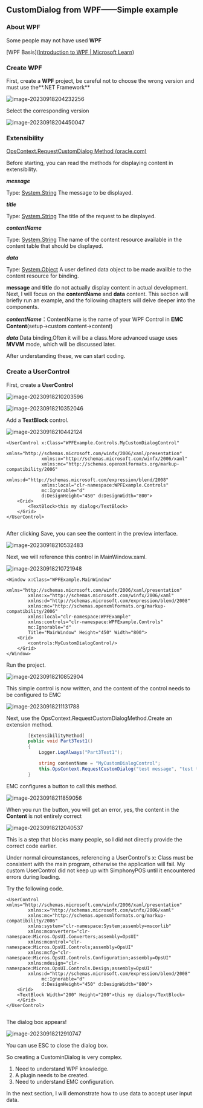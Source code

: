 ## CustomDialog  from WPF——Simple example



### About WPF

Some people may not have used **WPF**

[WPF Basis]([Introduction to WPF | Microsoft Learn](https://learn.microsoft.com/en-us/dotnet/desktop/wpf/introduction-to-wpf?view=netframeworkdesktop-4.8&preserve-view=true))



### Create WPF

First, create a **WPF** project, be careful not to choose the wrong version and must use the**.NET Framework**

![image-20230918204232256](./images/image-20230918204232256.png)



Select the corresponding version

![image-20230918204450047](./images/image-20230918204450047.png)



### Extensibility

[OpsContext.RequestCustomDialog Method (oracle.com)](https://docs.oracle.com/cd/E91245_01/api/html/6a3b7593-183d-b660-25f9-abab63f37314.htm)

Before starting, you can read the methods for displaying content in extensibility.

***message***

Type: [System.String](https://docs.microsoft.com/dotnet/api/system.string)
The message to be displayed.

***title***

Type: [System.String](https://docs.microsoft.com/dotnet/api/system.string)
The title of the request to be displayed.

***contentName***

Type: [System.String](https://docs.microsoft.com/dotnet/api/system.string)
The name of the content resource available in the content table that should be displayed.

***data***

Type: [System.Object](https://docs.microsoft.com/dotnet/api/system.object)
A user defined data object to be made availble to the content resource for binding.

**message** and **title** do not actually display content in actual development. Next, I will focus on the **contentName** and **data** content. This section will briefly run an example, and the following chapters will delve deeper into the components.

***contentName***：ContentName is the name of your WPF Control in **EMC Content**(setup->custom content->content)

***data***:Data binding,Often it will be a class.More advanced usage uses **MVVM** mode, which will be discussed later.

After understanding these, we can start coding.



### Create a UserControl

First, create a **UserControl**

![image-20230918210203596](./images/image-20230918210203596.png)



![image-20230918210352046](./images/image-20230918210352046.png)



Add a **TextBlock** control.

![image-20230918210442124](./images/image-20230918210442124.png)

```xaml
<UserControl x:Class="WPFExample.Controls.MyCustomDialogControl"
             xmlns="http://schemas.microsoft.com/winfx/2006/xaml/presentation"
             xmlns:x="http://schemas.microsoft.com/winfx/2006/xaml"
             xmlns:mc="http://schemas.openxmlformats.org/markup-compatibility/2006" 
             xmlns:d="http://schemas.microsoft.com/expression/blend/2008" 
             xmlns:local="clr-namespace:WPFExample.Controls"
             mc:Ignorable="d" 
             d:DesignHeight="450" d:DesignWidth="800">
    <Grid>
        <TextBlock>this my dialog</TextBlock>
    </Grid>
</UserControl>
 
```



After clicking Save, you can see the content in the preview interface.

![image-20230918210532483](./images/image-20230918210532483.png)

Next, we will reference this control in MainWindow.xaml.



![image-20230918210721948](./images/image-20230918210721948.png)

```xaml
<Window x:Class="WPFExample.MainWindow"
        xmlns="http://schemas.microsoft.com/winfx/2006/xaml/presentation"
        xmlns:x="http://schemas.microsoft.com/winfx/2006/xaml"
        xmlns:d="http://schemas.microsoft.com/expression/blend/2008"
        xmlns:mc="http://schemas.openxmlformats.org/markup-compatibility/2006"
        xmlns:local="clr-namespace:WPFExample"
        xmlns:controls="clr-namespace:WPFExample.Controls"
        mc:Ignorable="d"
        Title="MainWindow" Height="450" Width="800">
    <Grid>
        <controls:MyCustomDialogControl/>
    </Grid>
</Window>

```

Run the project.

![image-20230918210852904](./images/image-20230918210852904.png)

This simple control is now written, and the content of the control needs to be configured to EMC

![image-20230918211131788](./images/image-20230918211131788.png)



Next, use the OpsContext.RequestCustomDialogMethod.Create an extension method.

```c#
        [ExtensibilityMethod]
        public void Part3Test1()
        {
            Logger.LogAlways("Part3Test1");

            string contentName = "MyCustomDialogControl";
            this.OpsContext.RequestCustomDialog("test message", "test title", contentName, null);
        }
```

EMC configures a button to call this method.

![image-20230918211859056](./images/image-20230918211859056.png)

When you run the button, you will get an error, yes, the content in the **Content** is not entirely correct



![image-20230918212040537](./images/image-20230918212040537.png)

This is a step that blocks many people, so I did not directly provide the correct code earlier.

Under normal circumstances, referencing a UserControl's x: Class must be consistent with the main program, otherwise the application will fail. My custom UserControl did not keep up with SimphonyPOS until it encountered errors during loading.

Try the following code.

```xaml
<UserControl xmlns="http://schemas.microsoft.com/winfx/2006/xaml/presentation"
        xmlns:x="http://schemas.microsoft.com/winfx/2006/xaml"
        xmlns:mc="http://schemas.openxmlformats.org/markup-compatibility/2006" 
        xmlns:system="clr-namespace:System;assembly=mscorlib"
        xmlns:mconverters="clr-namespace:Micros.OpsUI.Converters;assembly=OpsUI"
        xmlns:mcontrol="clr-namespace:Micros.OpsUI.Controls;assembly=OpsUI"
        xmlns:mcfg="clr-namespace:Micros.OpsUI.Controls.Configuration;assembly=OpsUI"
        xmlns:mdesign="clr-namespace:Micros.OpsUI.Controls.Design;assembly=OpsUI"
        xmlns:d="http://schemas.microsoft.com/expression/blend/2008" 
             mc:Ignorable="d" 
             d:DesignHeight="450" d:DesignWidth="800">
    <Grid>
    <TextBlock Width="200" Height="200">this my dialog</TextBlock>
    </Grid>
</UserControl>
 
```

The dialog box appears!

![image-20230918212910747](./images/image-20230918212910747.png)



You can use ESC to close the dialog box.

So creating a CustominDialog is very complex.
1. Need to understand WPF knowledge.
2. A plugin needs to be created.
3. Need to understand EMC configuration.

In the next section, I will demonstrate how to use data to accept user input data.